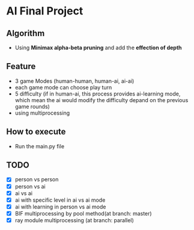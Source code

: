 # AI Final Project

## Algorithm
- Using __Minimax alpha-beta pruning__ and add the __effection of depth__

## Feature
- 3 game Modes (human-human, human-ai, ai-ai)
- each game mode can choose play turn
- 5 difficulty (if in human-ai, this process provides ai-learning mode, which mean the ai would modify the difficulty depand on the previous game rounds)
- using multiprocessing

## How to execute
- Run the main.py file

## TODO
- [x] person vs person
- [x] person vs ai
- [x] ai vs ai
- [x] ai with specific level in ai vs ai mode
- [x] ai with learning in person vs ai mode
- [x] BIF multiprocessing by pool method(at branch: master)
- [x] ray module multiprocessing (at branch: parallel)
